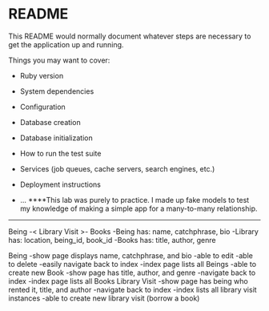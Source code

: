 # README

This README would normally document whatever steps are necessary to get the
application up and running.

Things you may want to cover:

* Ruby version

* System dependencies

* Configuration

* Database creation

* Database initialization

* How to run the test suite

* Services (job queues, cache servers, search engines, etc.)

* Deployment instructions

* ...
****This lab was purely to practice. I made up fake models to test my knowledge of making a simple app for a many-to-many relationship. 
****

Being -< Library Visit >- Books
-Being has: name, catchphrase, bio
-Library has: location, being_id, book_id
-Books has: title, author, genre

Being
    -show page displays name, catchphrase, and bio
        -able to edit 
        -able to delete
        -easily navigate back to index
    -index page lists all Beings
        -able to create new
Book
    -show page has title, author, and genre
        -navigate back to index
    -index page lists all Books
Library Visit
    -show page has being who rented it, title, and author
        -navigate back to index
    -index lists all library visit instances
    -able to create new library visit (borrow a book)




